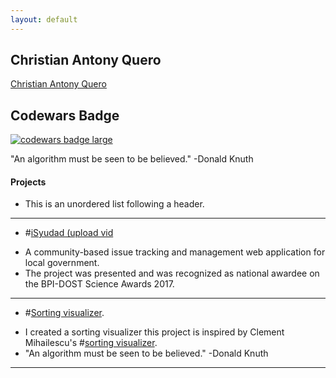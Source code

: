 ```yaml
---
layout: default
---
```

## Christian Antony Quero
<script type="text/javascript" src="https://platform.linkedin.com/badges/js/profile.js" async defer></script>
<div class="LI-profile-badge"  data-version="v1" data-size="large" data-locale="en_US" data-type="vertical" data-theme="dark" data-vanity="christianquero"><a class="LI-simple-link" href='https://ph.linkedin.com/in/christianquero?trk=profile-badge'>Christian Antony Quero</a></div>
<div>
  <h2 class="text">Codewars Badge</h2>
  <a target="_blank" href="https://www.codewars.com/users/christianantonyquero"><img src="https://www.codewars.com/users/christianantonyquero/badges/large" alt="codewars badge large" /></a>
</div>

"An algorithm must be seen to be believed." -Donald Knuth

#### Projects

*   This is an unordered list following a header.
* * *
*   #[iSyudad (upload vid](https://christianantonyquero.github.io/visualizer)
  - A community-based issue tracking and management web application for local government.
  - The project was presented and was recognized as national awardee on the BPI-DOST Science Awards 2017.
* * *
*   #[Sorting visualizer](https://christianantonyquero.github.io/visualizer).
  - I created a sorting visualizer this project is inspired by Clement Mihailescu's #[sorting visualizer](https://clementmihailescu.github.io/Sorting-Visualizer/).
  - "An algorithm must be seen to be believed." -Donald Knuth
* * *

